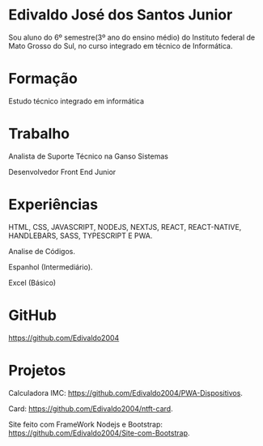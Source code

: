 # Edivaldo José dos Santos Junior

Sou aluno do 6º semestre(3º ano do ensino médio) do Instituto federal de Mato Grosso do Sul, no curso integrado em técnico de Informática. 

# Formação

Estudo técnico integrado em informática

# Trabalho

Analista de Suporte Técnico na Ganso Sistemas

Desenvolvedor Front End Junior

# Experiências

HTML, CSS, JAVASCRIPT, NODEJS, NEXTJS, REACT, REACT-NATIVE, HANDLEBARS, SASS, TYPESCRIPT E PWA.

Analise de Códigos.

Espanhol (Intermediário).

Excel (Básico)
# GitHub

https://github.com/Edivaldo2004

# Projetos

Calculadora IMC: https://github.com/Edivaldo2004/PWA-Dispositivos.

Card: https://github.com/Edivaldo2004/ntft-card.

Site feito com FrameWork Nodejs e Bootstrap: https://github.com/Edivaldo2004/Site-com-Bootstrap.

